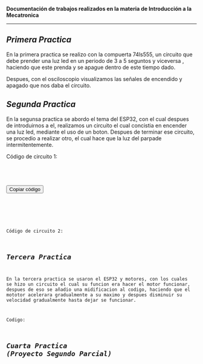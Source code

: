 **Documentación de trabajos realizados en la materia de Introducción a la Mecatronica**

---
*Primera Practica*
---
En la primera practica se realizo con la compuerta 74ls555, un circuito que debe prender una luz led en un periodo de 3 a 5 seguntos y viceversa , haciendo que este prenda y se apague dentro de este tiempo dado.

Despues, con el osciloscopio visualizamos las señales de encendido y apagado que nos daba el circuito.







*Segunda Practica*
---
En la segunsa practica se abordo el tema del ESP32, con el cual despues de introduirnos a el, realizamos un circuito el cual concistia en encender una luz led, mediante el uso de un boton. Despues de terminar ese circuito, se procedio a realizar otro, el cual hace que la luz del parpade intermitentemente.

Código de circuito 1:
<title>Copiar código</title>
</head>
<body>

<pre><code id=const int led-26;
const int boton=34:
void setup() {
Serial.begin(115200);
pinMode (led, OUTPUT):
pinMode (boton, INPUT):
}
void loop() {
// put your main code
int estado - digitalRead (boton);
if(estado == 1){
digitalwrite(led,1);
}
else{
digitalwrite(led,0);
}
}
</code></pre>

<button onclick="copiarCodigo()">Copiar código</button>

<script>
function copiarCodigo() {
  const codigo = document.getElementById("codigo-a-copiar");
  // Usa navigator.clipboard si está disponible
  if (navigator.clipboard) {
    navigator.clipboard.writeText(codigo.innerText)
      .then(() => {
        alert("Código copiado al portapapeles");
      })
      .catch(err => {
        console.error("Error al copiar: ", err);
      });
  } else {
    // Método alternativo para navegadores más antiguos
    const tempInput = document.createElement("textarea");
    tempInput.value = codigo.innerText;
    document.body.appendChild(tempInput);
    tempInput.select();
    document.execCommand("copy");
    tempInput.remove();
    alert("Código copiado al portapapeles");
  }
}
</script>

</body>

Código de circuito 2:








*Tercera Practica*
---
En la tercera practica se usaron el ESP32 y motores, con los cuales se hizo un circuito el cual su funcion era hacer el motor funcionar, despues de eso se añadio una midificacion al codigo, haciendo que el mototor acelerara gradualmente a su maximo y despues disminuir su velocidad gradualmente hasta dejar se funcionar.

Codigo:





*Cuarta Practica (Proyecto Segundo Parcial)*
---
